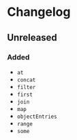 # Changelog

## Unreleased
### Added
- `at`
- `concat`
- `filter`
- `first`
- `join`
- `map`
- `objectEntries`
- `range`
- `some`
